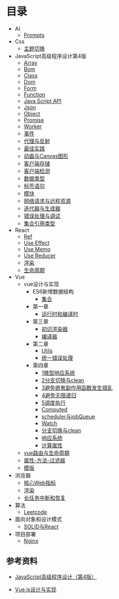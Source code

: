 # 目录

- AI
  - [Prompts](AI/prompts.md)
- Css
  - [主题切换](css/主题切换.md)
- JavaScript高级程序设计第4版
  - [Array](JavaScript高级程序设计第4版/array.md)
  - [Bom](JavaScript高级程序设计第4版/bom.md)
  - [Class](JavaScript高级程序设计第4版/class.md)
  - [Dom](JavaScript高级程序设计第4版/dom.md)
  - [Form](JavaScript高级程序设计第4版/form.md)
  - [Function](JavaScript高级程序设计第4版/function.md)
  - [Java Script API](JavaScript高级程序设计第4版/javaScriptAPI.md)
  - [Json](JavaScript高级程序设计第4版/json.md)
  - [Object](JavaScript高级程序设计第4版/object.md)
  - [Promise](JavaScript高级程序设计第4版/promise.md)
  - [Worker](JavaScript高级程序设计第4版/worker.md)
  - [事件](JavaScript高级程序设计第4版/事件.md)
  - [代理与反射](JavaScript高级程序设计第4版/代理与反射.md)
  - [最佳实践](JavaScript高级程序设计第4版/最佳实践.md)
  - [动画与Canvas图形](JavaScript高级程序设计第4版/动画与Canvas图形.md)
  - [客户端存储](JavaScript高级程序设计第4版/客户端存储.md)
  - [客户端检测](JavaScript高级程序设计第4版/客户端检测.md)
  - [数据类型](JavaScript高级程序设计第4版/数据类型.md)
  - [标签语句](JavaScript高级程序设计第4版/标签语句.md)
  - [模块](JavaScript高级程序设计第4版/模块.md)
  - [网络请求与远程资源](JavaScript高级程序设计第4版/网络请求与远程资源.md)
  - [迭代器与生成器](JavaScript高级程序设计第4版/迭代器与生成器.md)
  - [错误处理与调试](JavaScript高级程序设计第4版/错误处理与调试.md)
  - [集合引用类型](JavaScript高级程序设计第4版/集合引用类型.md)
- React
  - [Ref](react/ref.md)
  - [Use Effect](react/useEffect.md)
  - [Use Memo](react/useMemo.md)
  - [Use Reducer](react/useReducer.md)
  - [渲染](react/渲染.md)
  - [生命周期](react/生命周期.md)
- Vue
  - vue设计与实现
    - ES6新增数据结构
      - [集合](vue/vue设计与实现/ES6新增数据结构/集合.md)
    - 第一章
      - [运行时和编译时](vue/vue设计与实现/第一章/运行时和编译时.md)
    - 第三章
      - [初识渲染器](vue/vue设计与实现/第三章/初识渲染器.md)
      - [编译器](vue/vue设计与实现/第三章/编译器.md)
    - 第二章
      - [Utils](vue/vue设计与实现/第二章/utils.md)
      - [统一错误处理](vue/vue设计与实现/第二章/统一错误处理.md)
    - 第四章
      - [1微型响应系统](vue/vue设计与实现/第四章/1微型响应系统.md)
      - [2分支切换与clean](vue/vue设计与实现/第四章/2分支切换与clean.md)
      - [3避免嵌套副作用函数发生错乱](vue/vue设计与实现/第四章/3避免嵌套副作用函数发生错乱.md)
      - [4避免无限递归](vue/vue设计与实现/第四章/4避免无限递归.md)
      - [5调度执行](vue/vue设计与实现/第四章/5调度执行.md)
      - [Computed](vue/vue设计与实现/第四章/computed.md)
      - [scheduler与jobQueue](vue/vue设计与实现/第四章/scheduler与jobQueue.md)
      - [Watch](vue/vue设计与实现/第四章/watch.md)
      - [分支切换与clean](vue/vue设计与实现/第四章/分支切换与clean.md)
      - [响应系统](vue/vue设计与实现/第四章/响应系统.md)
      - [计算属性](vue/vue设计与实现/第四章/计算属性.md)
  - [vue路由与生命周期](vue/vue路由与生命周期.md)
  - [属性-方法-过滤器](vue/属性-方法-过滤器.md)
  - [模版](vue/模版.md)
- 浏览器
  - [核心Web指标](浏览器/核心Web指标.md)
  - [渲染](浏览器/渲染.md)
  - [长任务中断和恢复](浏览器/长任务中断和恢复.md)
- 算法
  - [Leetcode](算法/leetcode.md)
- 面向对象和设计模式
  - [SOLID与React](面向对象和设计模式/SOLID与React.md)
- 项目部署
  - [Nginx](项目部署/Nginx.md)

## 参考资料

- [JavaScript高级程序设计（第4版）](https://book.douban.com/subject/35175321/)

- [Vue.js设计与实现](https://book.douban.com/subject/35768338/)
